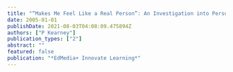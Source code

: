 ```yaml
---
title: "“Makes Me Feel Like a Real Person”: An Investigation into Personal Experiences of Students with Cerebral Palsy Playing Computer Games."
date: 2005-01-01
publishDate: 2021-08-03T04:08:09.475894Z
authors: ["P Kearney"]
publication_types: ["2"]
abstract: ""
featured: false
publication: "*EdMedia+ Innovate Learning*"
---
```


